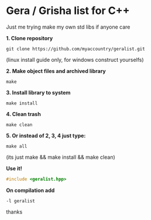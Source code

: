 # Gera / Grisha list for C++  
Just me trying make my own std libs if anyone care  
  
**1. Clone repository**  
```Shell
git clone https://github.com/myaccountry/geralist.git  
```
(linux install guide only, for windows construct yourselfs)  
  
**2. Make object files and archived library**  
```Shell
make
```  
**3. Install library to system**  
```Shell
make install
```  
**4. Clean trash**  
```Shell
make clean
```  
 
**5. Or instead of 2, 3, 4 just type:**  
```Shell
make all
```  
(its just make && make install && make clean)  
  
**Use it!**  
```C++
#include <geralist.hpp>
```  
**On compilation add**   
```Shell
-l geralist
```  
  
thanks 

